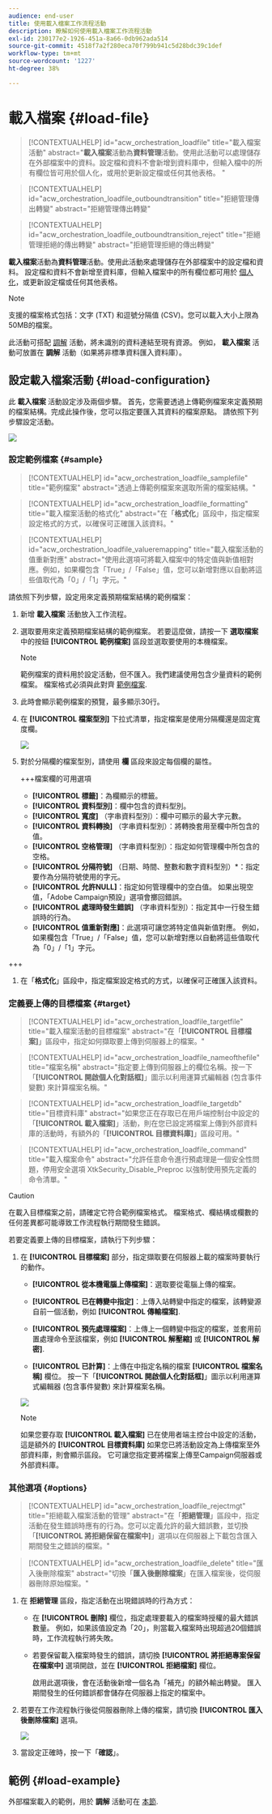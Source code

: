 ```yaml
---
audience: end-user
title: 使用載入檔案工作流程活動
description: 瞭解如何使用載入檔案工作流程活動
exl-id: 230177e2-1926-451a-8a66-0db962ada514
source-git-commit: 4518f7a2f280eca70f799b941c5d28bdc39c1def
workflow-type: tm+mt
source-wordcount: '1227'
ht-degree: 38%

---
```


# 載入檔案 {#load-file}

>[!CONTEXTUALHELP]
>id="acw_orchestration_loadfile"
>title="載入檔案活動"
>abstract="**載入檔案**&#x200B;活動為&#x200B;**資料管理**&#x200B;活動。使用此活動可以處理儲存在外部檔案中的資料。設定檔和資料不會新增到資料庫中，但輸入檔中的所有欄位皆可用於個人化，或用於更新設定檔或任何其他表格。 "

>[!CONTEXTUALHELP]
>id="acw_orchestration_loadfile_outboundtransition"
>title="拒絕管理傳出轉變"
>abstract="拒絕管理傳出轉變"

>[!CONTEXTUALHELP]
>id="acw_orchestration_loadfile_outboundtransition_reject"
>title="拒絕管理拒絕的傳出轉變"
>abstract="拒絕管理拒絕的傳出轉變"


**載入檔案**&#x200B;活動為&#x200B;**資料管理**&#x200B;活動。使用此活動來處理儲存在外部檔案中的設定檔和資料。 設定檔和資料不會新增至資料庫，但輸入檔案中的所有欄位都可用於 [個人化](../../personalization/gs-personalization.md)，或更新設定檔或任何其他表格。

>[!NOTE]
>支援的檔案格式包括：文字 (TXT) 和逗號分隔值 (CSV)。您可以載入大小上限為50MB的檔案。

此活動可搭配 [調解](reconciliation.md) 活動，將未識別的資料連結至現有資源。 例如， **載入檔案** 活動可放置在 **調解** 活動（如果將非標準資料匯入資料庫）。

## 設定載入檔案活動 {#load-configuration}

此 **載入檔案** 活動設定涉及兩個步驟。 首先，您需要透過上傳範例檔案來定義預期的檔案結構。完成此操作後，您可以指定要匯入其資料的檔案原點。 請依照下列步驟設定活動。

![](../assets/workflow-load-file.png)

### 設定範例檔案 {#sample}

>[!CONTEXTUALHELP]
>id="acw_orchestration_loadfile_samplefile"
>title="範例檔案"
>abstract="透過上傳範例檔案來選取所需的檔案結構。"

>[!CONTEXTUALHELP]
>id="acw_orchestration_loadfile_formatting"
>title="載入檔案活動的格式化"
>abstract="在「**格式化**」區段中，指定檔案設定格式的方式，以確保可正確匯入該資料。"

>[!CONTEXTUALHELP]
>id="acw_orchestration_loadfile_valueremapping"
>title="載入檔案活動的值重新對應"
>abstract="使用此選項可將載入檔案中的特定值與新值相對應。例如，如果欄包含「True」/「False」值，您可以新增對應以自動將這些值取代為「0」/「1」字元。"

請依照下列步驟，設定用來定義預期檔案結構的範例檔案：

1. 新增 **載入檔案** 活動放入工作流程。

1. 選取要用來定義預期檔案結構的範例檔案。 若要這麼做，請按一下 **選取檔案** 中的按鈕 **[!UICONTROL 範例檔案]** 區段並選取要使用的本機檔案。

   >[!NOTE]
   >
   >範例檔案的資料用於設定活動，但不匯入。我們建議使用包含少量資料的範例檔案。 檔案格式必須與此對齊 [範例檔案](../../audience/file-audience.md#sample-file).

1. 此時會顯示範例檔案的預覽，最多顯示30行。

1. 在 **[!UICONTROL 檔案型別]** 下拉式清單，指定檔案是使用分隔欄還是固定寬度欄。

   ![](../assets/workflow-load-file-sample.png)

1. 對於分隔欄的檔案型別，請使用 **欄** 區段來設定每個欄的屬性。

   +++檔案欄的可用選項

   * **[!UICONTROL 標籤]**：為欄顯示的標籤。
   * **[!UICONTROL 資料型別]**：欄中包含的資料型別。
   * **[!UICONTROL 寬度]** （字串資料型別）：欄中可顯示的最大字元數。
   * **[!UICONTROL 資料轉換]** （字串資料型別）：將轉換套用至欄中所包含的值。
   * **[!UICONTROL 空格管理]** （字串資料型別）：指定如何管理欄中所包含的空格。
   * **[!UICONTROL 分隔符號]** （日期、時間、整數和數字資料型別）*：指定要作為分隔符號使用的字元。
   * **[!UICONTROL 允許NULL]**：指定如何管理欄中的空白值。 如果出現空值，「Adobe Campaign預設」選項會擲回錯誤。
   * **[!UICONTROL 處理時發生錯誤]** （字串資料型別）：指定其中一行發生錯誤時的行為。
   * **[!UICONTROL 值重新對應]**：此選項可讓您將特定值與新值對應。 例如，如果欄包含「True」/「False」值，您可以新增對應以自動將這些值取代為「0」/「1」字元。

+++

1. 在「**格式化**」區段中，指定檔案設定格式的方式，以確保可正確匯入該資料。

### 定義要上傳的目標檔案 {#target}

>[!CONTEXTUALHELP]
>id="acw_orchestration_loadfile_targetfile"
>title="載入檔案活動的目標檔案"
>abstract="在「**[!UICONTROL 目標檔案]**」區段中，指定如何擷取要上傳到伺服器上的檔案。"

>[!CONTEXTUALHELP]
>id="acw_orchestration_loadfile_nameofthefile"
>title="檔案名稱"
>abstract="指定要上傳到伺服器上的欄位名稱。按一下「**[!UICONTROL 開啟個人化對話框]**」圖示以利用運算式編輯器 (包含事件變數) 來計算檔案名稱。"

>[!CONTEXTUALHELP]
>id="acw_orchestration_loadfile_targetdb"
>title="目標資料庫"
>abstract="如果您正在存取已在用戶端控制台中設定的「**[!UICONTROL 載入檔案]**」活動，則在您已設定將檔案上傳到外部資料庫的活動時，有額外的「**[!UICONTROL 目標資料庫]**」區段可用。"

>[!CONTEXTUALHELP]
>id="acw_orchestration_loadfile_command"
>title="載入檔案命令"
>abstract="允許任意命令進行預處理是一個安全性問題，停用安全選項 XtkSecurity_Disable_Preproc 以強制使用預先定義的命令清單。"

>[!CAUTION]
>
>在載入目標檔案之前，請確定它符合範例檔案格式。 檔案格式、欄結構或欄數的任何差異都可能導致工作流程執行期間發生錯誤。

若要定義要上傳的目標檔案，請執行下列步驟：

1. 在 **[!UICONTROL 目標檔案]** 部分，指定擷取要在伺服器上載的檔案時要執行的動作。

   * **[!UICONTROL 從本機電腦上傳檔案]**：選取要從電腦上傳的檔案。

   * **[!UICONTROL 已在轉變中指定]**：上傳入站轉變中指定的檔案，該轉變源自前一個活動，例如 **[!UICONTROL 傳輸檔案]**.

   * **[!UICONTROL 預先處理檔案]**：上傳上一個轉變中指定的檔案，並套用前置處理命令至該檔案，例如 **[!UICONTROL 解壓縮]** 或 **[!UICONTROL 解密]**.

   * **[!UICONTROL 已計算]**：上傳在中指定名稱的檔案 **[!UICONTROL 檔案名稱]** 欄位。 按一下「**[!UICONTROL 開啟個人化對話框]**」圖示以利用運算式編輯器 (包含事件變數) 來計算檔案名稱。

   ![](../assets/workflow-load-file-config.png)

   >[!NOTE]
   >
   >如果您要存取 **[!UICONTROL 載入檔案]** 已在使用者端主控台中設定的活動，這是額外的 **[!UICONTROL 目標資料庫]** 如果您已將活動設定為上傳檔案至外部資料庫，則會顯示區段。 它可讓您指定要將檔案上傳至Campaign伺服器或外部資料庫。

### 其他選項 {#options}

>[!CONTEXTUALHELP]
>id="acw_orchestration_loadfile_rejectmgt"
>title="拒絕載入檔案活動的管理"
>abstract="在「**拒絕管理**」區段中，指定活動在發生錯誤時應有的行為。您可以定義允許的最大錯誤數，並切換「**[!UICONTROL 將拒絕保留在檔案中]**」選項以在伺服器上下載包含匯入期間發生之錯誤的檔案。"

>[!CONTEXTUALHELP]
>id="acw_orchestration_loadfile_delete"
>title="匯入後刪除檔案"
>abstract="切換「**匯入後刪除檔案**」在匯入檔案後，從伺服器刪除原始檔案。"


1. 在 **拒絕管理** 區段，指定活動在出現錯誤時的行為方式：

   * 在 **[!UICONTROL 刪除]** 欄位，指定處理要載入的檔案時授權的最大錯誤數量。 例如，如果該值設定為「20」，則當載入檔案時出現超過20個錯誤時，工作流程執行將失敗。

   * 若要保留載入檔案時發生的錯誤，請切換 **[!UICONTROL 將拒絕專案保留在檔案中]** 選項開啟，並在 **[!UICONTROL 拒絕檔案]** 欄位。

     啟用此選項後，會在活動後新增一個名為「補充」的額外輸出轉變。 匯入期間發生的任何錯誤都會儲存在伺服器上指定的檔案中。

1. 若要在工作流程執行後從伺服器刪除上傳的檔案，請切換 **[!UICONTROL 匯入後刪除檔案]** 選項。

   ![](../assets/workflow-load-file-options.png)

1. 當設定正確時，按一下「**確認**」。

## 範例 {#load-example}

外部檔案載入的範例，用於 **調解** 活動可在 [本節](reconciliation.md#reconciliation-example).
